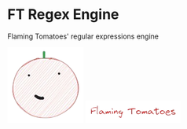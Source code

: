 # FT Regex Engine
Flaming Tomatoes' regular expressions engine

<img src="Extras/Tommy.png">

<img src="Extras/Flaming_Tomatoes.png">


